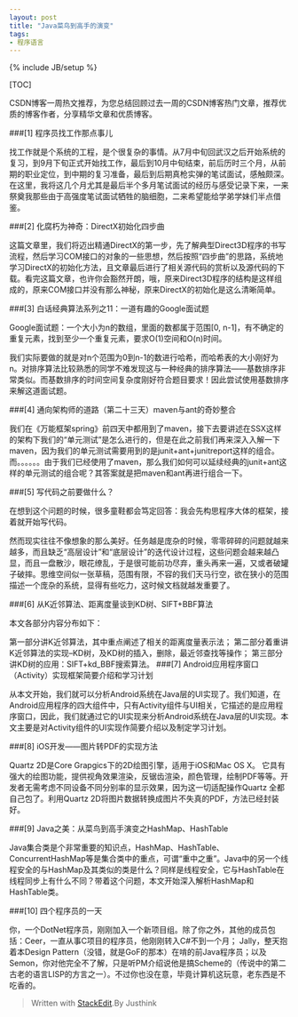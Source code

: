 ```yaml
---
layout: post
title: "Java菜鸟到高手的演变"
tags: 
- 程序语言
---
```

{% include JB/setup %}

[TOC]

CSDN博客一周热文推荐，为您总结回顾过去一周的CSDN博客热门文章，推荐优质的博客作者，分享精华文章和优质博客。

###[1] 程序员找工作那点事儿

找工作就是个系统的工程，是个很复杂的事情。从7月中旬回武汉之后开始系统的复习，到9月下旬正式开始找工作，最后到10月中旬结束，前后历时三个月，从前期的职业定位，到中期的复习准备，最后到后期真枪实弹的笔试面试，感触颇深。在这里，我将这几个月尤其是最后半个多月笔试面试的经历与感受记录下来，一来祭奠我那些由于高强度笔试面试牺牲的脑细胞，二来希望能给学弟学妹们半点借鉴。

###[2] 化腐朽为神奇：DirectX初始化四步曲

这篇文章里，我们将迈出精通DirectX的第一步，先了解典型Direct3D程序的书写流程，然后学习COM接口的对象的一些思想，然后按照“四步曲”的思路，系统地学习DirectX的初始化方法，且文章最后进行了相关源代码的赏析以及源代码的下载。看完这篇文章，也许你会豁然开朗，哦，原来Direct3D程序的结构是这样组成的，原来COM接口并没有那么神秘，原来DirectX的初始化是这么清晰简单。

###[3] 白话经典算法系列之11：一道有趣的Google面试题

Google面试题：一个大小为n的数组，里面的数都属于范围[0, n-1]，有不确定的重复元素，找到至少一个重复元素，要求O(1)空间和O(n)时间。

我们实际要做的就是对n个范围为0到n-1的数进行哈希，而哈希表的大小刚好为n。对排序算法比较熟悉的同学不难发现这与一种经典的排序算法——基数排序非常类似。而基数排序的时间空间复杂度刚好符合题目要求！因此尝试使用基数排序来解这道面试题。

###[4] 通向架构师的道路（第二十三天）maven与ant的奇妙整合

我们在《万能框架spring》前四天中都用到了maven，接下去要讲述在SSX这样的架构下我们的“单元测试”是怎么进行的，但是在此之前我们再来深入入解一下maven，因为我们的单元测试需要用到的是junit+ant+junitreport这样的组合。而。。。。。。由于我们已经使用了maven，那么我们如何可以延续经典的junit+ant这样的单元测试的组合呢？其答案就是把maven和ant再进行组合一下。

###[5] 写代码之前要做什么？

在想到这个问题的时候，很多童鞋都会笃定回答：我会先构思程序大体的框架，接着就开始写代码。

然而现实往往不像想象的那么美好。任务越是庞杂的时候，零零碎碎的问题就越来越多，而且缺乏“高层设计”和“底层设计”的迭代设计过程，这些问题会越来越凸显，而且一盘散沙，眼花缭乱，于是很可能前功尽弃，重头再来一遍，又或者破罐子破摔。思维空间似一张草稿，范围有限，不容的我们天马行空，欲在狭小的范围描述一个庞杂的系统，显得有些吃力，这时候文档就越发重要了。

###[6] 从K近邻算法、距离度量谈到KD树、SIFT+BBF算法

本文各部分内容分布如下：

第一部分讲K近邻算法，其中重点阐述了相关的距离度量表示法；
第二部分着重讲K近邻算法的实现–KD树，及KD树的插入，删除，最近邻查找等操作；
第三部分讲KD树的应用：SIFT+kd_BBF搜索算法。
###[7] Android应用程序窗口（Activity）实现框架简要介绍和学习计划

从本文开始，我们就可以分析Android系统在Java层的UI实现了。我们知道，在Android应用程序的四大组件中，只有Activity组件与UI相关，它描述的是应用程序窗口，因此，我们就通过它的UI实现来分析Android系统在Java层的UI实现。本文主要是对Activity组件的UI实现作简要介绍以及制定学习计划。

###[8] iOS开发——图片转PDF的实现方法

Quartz 2D是Core Grapgics下的2D绘图引擎，适用于iOS和Mac OS X。 它具有强大的绘图功能，提供视角效果渲染，反锯齿渲染，颜色管理，绘制PDF等等。开发者无需考虑不同设备不同分别率的显示效果，因为这一切适配操作Quartz 全都自己包了。利用Quartz 2D将图片数据转换成图片不失真的PDF，方法已经封装好。

###[9] Java之美：从菜鸟到高手演变之HashMap、HashTable

Java集合类是个非常重要的知识点，HashMap、HashTable、ConcurrentHashMap等是集合类中的重点，可谓“重中之重”。Java中的另一个线程安全的与HashMap及其类似的类是什么？同样是线程安全，它与HashTable在线程同步上有什么不同？带着这个问题，本文开始深入解析HashMap和HashTable类。

###[10] 四个程序员的一天

你，一个DotNet程序员，刚刚加入一个新项目组。除了你之外，其他的成员包括：Ceer，一直从事C项目的程序员，他刚刚转入C#不到一个月； Jally，整天抱着本Design Pattern（没错，就是GoF的那本）在啃的前Java程序员；以及Semon，你对他完全不了解，只是听PM介绍说他是搞Scheme的（传说中的第二古老的语言LISP的方言之一）。不过你也没在意，毕竟计算机这玩意，老东西是不吃香的。


> Written with [StackEdit](http://benweet.github.io/stackedit/).By Justhink
